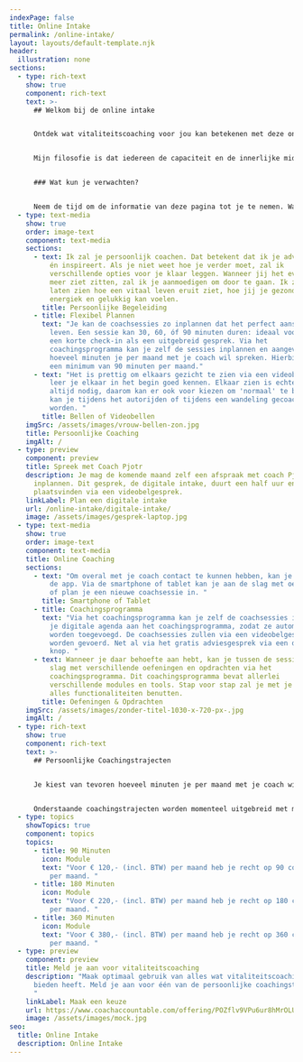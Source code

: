 ```yaml
---
indexPage: false
title: Online Intake
permalink: /online-intake/
layout: layouts/default-template.njk
header:
  illustration: none
sections:
  - type: rich-text
    show: true
    component: rich-text
    text: >-
      ## Welkom bij de online intake


      Ontdek wat vitaliteitscoaching voor jou kan betekenen met deze online intake. Hier vind je alle informatie die je nodig hebt. Je kan altijd terugkeren naar deze pagina. 


      Mijn filosofie is dat iedereen de capaciteit en de innerlijke middelen heeft om een energiek, gezond en gelukkig leven te leiden. Ik ondersteun je graag bij die zoektocht!


      ### Wat kun je verwachten?


      Neem de tijd om de informatie van deze pagina tot je te nemen. Wanneer je behoefte hebt om met mij de opties te bespreken, kan je een digitale intake inplannen. Meld je aan via deze pagina, zodra je weet óf en wat voor coachingstraject bij jou past.
  - type: text-media
    show: true
    order: image-text
    component: text-media
    sections:
      - text: Ik zal je persoonlijk coachen. Dat betekent dat ik je adviseert, motiveert
          én inspireert. Als je niet weet hoe je verder moet, zal ik
          verschillende opties voor je klaar leggen. Wanneer jij het even niet
          meer ziet zitten, zal ik je aanmoedigen om door te gaan. Ik zal je
          laten zien hoe een vitaal leven eruit ziet, hoe jij je gezond,
          energiek en gelukkig kan voelen.
        title: Persoonlijke Begeleiding
      - title: Flexibel Plannen
        text: "Je kan de coachsessies zo inplannen dat het perfect aansluit op je drukke
          leven. Een sessie kan 30, 60, óf 90 minuten duren: ideaal voor zowel
          een korte check-in als een uitgebreid gesprek. Via het
          coachingsprogramma kan je zelf de sessies inplannen en aangeven
          hoeveel minuten je per maand met je coach wil spreken. Hierbij geldt
          een minimum van 90 minuten per maand."
      - text: "Het is prettig om elkaars gezicht te zien via een videobelgesprek. Zo
          leer je elkaar in het begin goed kennen. Elkaar zien is echter niet
          altijd nodig, daarom kan er ook voor kiezen om 'normaal' te bellen. Zo
          kan je tijdens het autorijden of tijdens een wandeling gecoacht
          worden. "
        title: Bellen of Videobellen
    imgSrc: /assets/images/vrouw-bellen-zon.jpg
    title: Persoonlijke Coaching
    imgAlt: /
  - type: preview
    component: preview
    title: Spreek met Coach Pjotr
    description: Je mag de komende maand zelf een afspraak met coach Pjotr
      inplannen. Dit gesprek, de digitale intake, duurt een half uur en zal
      plaatsvinden via een videobelgesprek.
    linkLabel: Plan een digitale intake
    url: /online-intake/digitale-intake/
    image: /assets/images/gesprek-laptop.jpg
  - type: text-media
    show: true
    order: image-text
    component: text-media
    title: Online Coaching
    sections:
      - text: "Om overal met je coach contact te kunnen hebben, kan je gebruikmaken van
          de app. Via de smartphone of tablet kan je aan de slag met oefeningen
          of plan je een nieuwe coachsessie in. "
        title: Smartphone of Tablet
      - title: Coachingsprogramma
        text: "Via het coachingsprogramma kan je zelf de coachsessies inplannen. Koppel
          je digitale agenda aan het coachingsprogramma, zodat ze automatisch
          worden toegevoegd. De coachsessies zullen via een videobelgesprek
          worden gevoerd. Net al via het gratis adviesgesprek via een druk op de
          knop. "
      - text: Wanneer je daar behoefte aan hebt, kan je tussen de sessies door aan de
          slag met verschillende oefeningen en opdrachten via het
          coachingsprogramma. Dit coachingsprogramma bevat allerlei
          verschillende modules en tools. Stap voor stap zal je met je coach
          alles functionaliteiten benutten.
        title: Oefeningen & Opdrachten
    imgSrc: /assets/images/zonder-titel-1030-x-720-px-.jpg
    imgAlt: /
  - type: rich-text
    show: true
    component: rich-text
    text: >-
      ## Persoonlijke Coachingstrajecten


      Je kiest van tevoren hoeveel minuten je per maand met je coach wil spreken. Per maand kan je kiezen tussen 90 minuten óf meer.


      Onderstaande coachingstrajecten worden momenteel uitgebreid met meer opties. Stuur een bericht naar info@phantus.com met jouw voorkeur voor een specifiek aantal coachingsminuten per maand als die er nog niet tussen staat.
  - type: topics
    showTopics: true
    component: topics
    topics:
      - title: 90 Minuten
        icon: Module
        text: "Voor € 120,- (incl. BTW) per maand heb je recht op 90 coachingsminuten
          per maand. "
      - title: 180 Minuten
        icon: Module
        text: "Voor € 220,- (incl. BTW) per maand heb je recht op 180 coachingsminuten
          per maand. "
      - title: 360 Minuten
        icon: Module
        text: "Voor € 380,- (incl. BTW) per maand heb je recht op 360 coachingsminuten
          per maand. "
  - type: preview
    component: preview
    title: Meld je aan voor vitaliteitscoaching
    description: "Maak optimaal gebruik van alles wat vitaliteitscoaching je te
      bieden heeft. Meld je aan voor één van de persoonlijke coachingstrajecten.
      "
    linkLabel: Maak een keuze
    url: https://www.coachaccountable.com/offering/POZflv9VPu6ur8hMrOLUIVmnVZLwMZj
    image: /assets/images/mock.jpg
seo:
  title: Online Intake
  description: Online Intake
---
```

